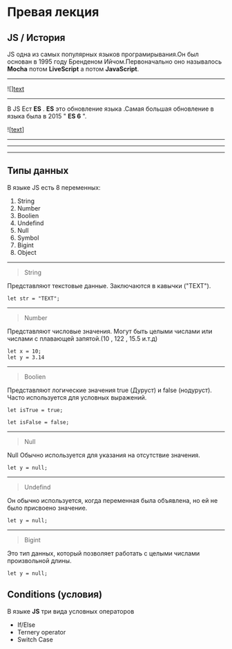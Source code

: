 # Превая лекция
## JS / **История**

JS одна из самых популярных языков програмирывания.Он был основан в 1995 году Бренденом Ийчом.Первоначально оно называлось **Mocha** потом **LiveScript** а потом **JavaScript**.

___
![][text](../1)
___

В JS Ест **ES** .
**ES** это обновление языка .Самая большая обновление в языка была в 2015 " **ES 6** ".

![[text](../1)]
___
___
___
## Типы данных
В языке JS  есть 8 переменных:
1. String
2. Number 
3. Boolien
4. Undefind
5. Null
6. Symbol
7. Bigint
8. Object

____
> String

Представляют текстовые данные. Заключаются в кавычки ("TEXT").

```Js
let str = "TEXT";
```
_____
> Number 

Представляют числовые значения. Могут быть целыми числами или числами с плавающей запятой.(10 , 122 , 15.5 и.т.д)

```Js
let x = 10; 
let y = 3.14
```
________
> Boolien

Представляют логические значения true (Дуруст) и false (нодуруст). Часто используется для условных выражений.

```JS
let isTrue = true;

let isFalse = false;
```
__________
> Null

Null Обычно используется для указания на отсутствие значения.

```JS
let y = null;
```
__________
> Undefind

Он обычно используется, когда переменная была объявлена, но ей не было присвоено значение.

```Js
let y = null;
```
__________
> Bigint

Это тип данных, который позволяет работать с целыми числами произвольной длины.

```JS
let y = null;
```

## Conditions (условия)

В языке **JS** три вида условных операторов 

+ If/Else
+ Ternery operator
+ Switch Case
  